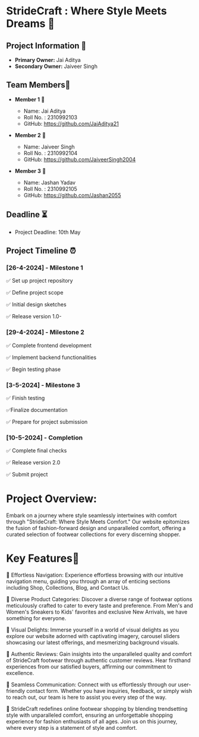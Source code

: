 # StrideCraft : Where Style Meets Dreams 👟

## Project Information 📃
- **Primary Owner:** Jai Aditya
- **Secondary Owner:** Jaiveer Singh

## Team Members👥
- **Member 1** 👤
  - Name: Jai Aditya
  - Roll No. : 2310992103
  - GitHub: https://github.com/JaiAditya21

- **Member 2** 👤
  - Name: Jaiveer Singh
  - Roll No. : 2310992104
  - GitHub: https://github.com/JaiveerSingh2004

- **Member 3** 👤
  - Name: Jashan Yadav
  - Roll No. : 2310992105
  - GitHub: https://github.com/Jashan2055
 
## Deadline ⏳
- Project Deadline: 10th May

## Project Timeline ⏰

### [26-4-2024] - Milestone 1

✅ Set up project repository

✅ Define project scope

✅ Initial design sketches

✅ Release version 1.0-

### [29-4-2024] - Milestone 2

✅ Complete frontend development

✅ Implement backend functionalities

✅ Begin testing phase

### [3-5-2024] - Milestone 3

✅ Finish testing

✅Finalize documentation

✅ Prepare for project submission

### [10-5-2024] - Completion

✅ Complete final checks

✅ Release version 2.0

✅ Submit project

# Project Overview:

Embark on a journey where style seamlessly intertwines with comfort through "StrideCraft: Where Style Meets Comfort." Our website epitomizes the fusion of fashion-forward design and unparalleled comfort, offering a curated selection of footwear collections for every discerning shopper.

# Key Features🔑

📜 Effortless Navigation: Experience effortless browsing with our intuitive navigation menu, guiding you through an array of enticing sections including Shop, Collections, Blog, and Contact Us.

📜 Diverse Product Categories: Discover a diverse range of footwear options meticulously crafted to cater to every taste and preference. From Men's and Women's Sneakers to Kids' favorites and exclusive New Arrivals, we have something for everyone.

📜 Visual Delights: Immerse yourself in a world of visual delights as you explore our website adorned with captivating imagery, carousel sliders showcasing our latest offerings, and mesmerizing background visuals.

📜 Authentic Reviews: Gain insights into the unparalleled quality and comfort of StrideCraft footwear through authentic customer reviews. Hear firsthand experiences from our satisfied buyers, affirming our commitment to excellence. 

📜 Seamless Communication: Connect with us effortlessly through our user-friendly contact form. Whether you have inquiries, feedback, or simply wish to reach out, our team is here to assist you every step of the way.

📜 StrideCraft redefines online footwear shopping by blending trendsetting style with unparalleled comfort, ensuring an unforgettable shopping experience for fashion enthusiasts of all ages. Join us on this journey, where every step is a statement of style and comfort.





